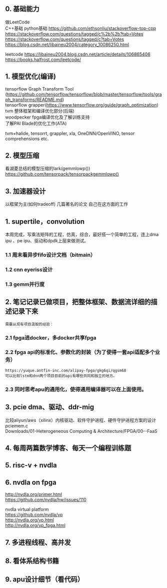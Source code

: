 
## 0. 基础能力
 做LeetCode  
 C++基础
 python基础
https://github.com/ethsonliu/stackoverflow-top-cpp  
https://stackoverflow.com/questions/tagged/c%2b%2b?tab=Votes  
https://stackoverflow.com/questions/tagged/c?tab=Votes  
https://blog.csdn.net/libaineu2004/category_10086250.html  

leetcode
https://libaineu2004.blog.csdn.net/article/details/106865406
https://books.halfrost.com/leetcode/

## 1. 模型优化(编译)  
 tensorflow Graph Transform Tool (https://github.com/tensorflow/tensorflow/blob/master/tensorflow/tools/graph_transforms/README.md)  
 tensorflow grapper(https://www.tensorflow.org/guide/graph_optimization)  
 tvm 整体框架和编译优化部分(后端)  
 woodpecker fpga编译优化及了解训练支持  
 了解PAI Blade的优化工作(ATA)

  tvm+halide, tensorrt, grappler, xla, OneDNN/OpenVINO, tensor comprehensions etc. 

## 2. 模型压缩
 看湖菱总结的模型压缩的lark(gemmlowp())
https://github.com/tensorpack/tensorpackgemmlowp()


## 3. 加速器设计  
 以框架为主(如何tradeoff) 几篇著名的论文
 自己在这方面的工作

## 1.  supertile，convolution  
本周完成，写乘法矩阵的工程，仿真，综合，最好搭一个简单的工程，连上dma ipu 、pe ipu、驱动和dpdk上层来做测试。  

### 1.1 周末看异步fifo设计文档（bitmain）  
### 1.2 cnn eyeriss设计  
### 1.3 gemm并行度  

## 2. 笔记记录已做项目，把整体框架、数据流详细的描述记录下来  
    需要从现有项目汲取的经验：  
### 2.1 fpga进docker，多docker共享fpga  
### 2.2 fpga api的标准化、参数化的封装（为了使得一套api适配多个业务）  
    https://yuque.antfin-inc.com/alipay-fpga/gkg6qi/qgsm68  
    可以比较lstm和dnn两个项目目前的api有哪些共同和独立的地方。  
### 2.3 同时思考apu的通用化，使得通用编译器可以在上面使用。  
 
## 3. pcie dma、驱动、ddr-mig  
比较aliyun/aws（xilinx）内核驱动、软件守护进程、硬件守护进程方案的设计  
pciemem.c  
Downloads/01-Heterogeneous Computing & Architecture/FPGA/00--FaaS  

## 4. 每周两篇数学博客、每天一个编程训练题  

## 5. risc-v + nvdla  

## 6. nvdla on fpga  
http://nvdla.org/primer.html  
https://github.com/nvdla/hw/issues/110  

nvdla virtual platform  
https://github.com/nvdla/vp  
http://nvdla.org/vp.html  
http://nvdla.org/vp_fpga.html  

## 7. 多进程线程、高并发  

## 8. 看体系结构书籍  

## 9. apu设计细节（看代码）  
